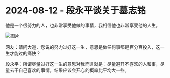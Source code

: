 # 2024-08-12 - 段永平谈关于墓志铭

他是一个很努力的人，也非常享受他做的事情，我相信他也非常享受他的人生。

![图片](https://mmbiz.qpic.cn/mmbiz_jpg/Kfk0At8sXnzvic21tuZ2gyjLn8rWvrWvw7XCUe1j2J2C34gLu9VeHcJf4s8C3wnBGeQ4SgmsIkk6KBRJ0ZZGMicg/640?wx_fmt=jpeg&tp=webp&wxfrom=5&wx_lazy=1)

网友：请问大道，您说的努力过好这一生，意思是做任何事都是百分百投入，这一生才能过的痛快？

段永平：所谓尽量过好这一生的意思对我而言就是：尽量避开不喜欢的人和事，尽量去干自己喜欢的事情，结果应该会开心的概率比平均大一些。